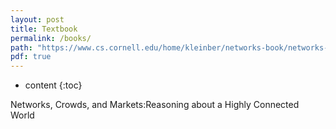 ```yaml
---
layout: post
title: Textbook
permalink: /books/
path: "https://www.cs.cornell.edu/home/kleinber/networks-book/networks-book.pdf"
pdf: true
---
```


* content
{:toc}

Networks, Crowds, and Markets:Reasoning about a Highly Connected World



